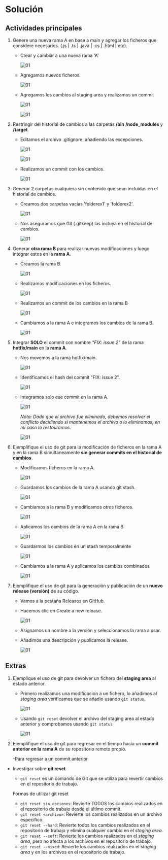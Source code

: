 # Solución

## Actividades principales

1. Genere una nueva rama A en base a main y agregar los ficheros que considere necesarios. (.js | .ts | .java | .cs | .html | etc).

    - Crear y cambiar a una nueva rama 'A'

        ![01](./images/S01-01.png)

    - Agregamos nuevos ficheros.
    
        ![01](./images/S01-02.png)

    - Agregamos los cambios al staging area y realizamos un commit

        ![01](./images/S01-03.png)

        ![01](./images/S01-04.png)

    
2. Restringir del historial de cambios a las carpetas **/bin** **/node_modules** y **/target**.

    - Editamos el archivo .gitignore, añadiendo las excepciones.

        ![01](./images/S02-03.png)

        ![01](./images/S02-01.png)

    - Realizamos un commit con los cambios.

        ![01](./images/S02-02.png)


3. Generar 2 carpetas cualquiera sin contenido que sean incluidas en el historial de cambios.

    - Creamos dos carpetas vacías 'folderex1' y 'folderex2'.

        ![01](./images/S03-01.png)

    - Nos aseguramos que Git (.gitkeep) las incluya en el historial de cambios.

        ![01](./images/S03-02.png)


4. Generar **otra rama B** para realizar nuevas modificaciones y luego integrar estos en la **rama A**.

    - Creamos la rama B.
    
        ![01](./images/S04-01.png)

    - Realizamos modificaciones en los ficheros.
    
        ![01](./images/S04-02.png)

    - Realizamos un commit de los cambios en la rama B
    
        ![01](./images/S04-03.png)

    - Cambiamos a la rama A e integramos los cambios de la rama B.
    
        ![01](./images/S04-04.png)


5. Integrar **SOLO** el commit con nombre *"FIX: issue 2"* de la rama **hotfix/main** en la **rama A**.

    - Nos movemos a la rama hotfix/main.

        ![01](./images/S05-01.png)

    - Identificamos el hash del commit "FIX: issue 2".
        
        ![01](./images/S05-02.png)

    - Integramos solo ese commit en la rama A.

        ![01](./images/S05-03.png)

        *Nota: Dado que el archivo fue eliminado, debemos resolver el conflicto decidiendo si mantenemos el archivo o lo eliminamos, en mi caso lo restauramos.*

        ![01](./images/S05-04.png)

6. Ejemplifique el uso de git para la modificación de ficheros en la rama A y en la rama B simultaneamente **sin generar commits en el historial de cambios**.

    - Modificamos ficheros en la rama A.

        ![01](./images/S06-01.png)

    - Guardamos los cambios de la rama A usando git stash.

        ![01](./images/S06-02.png)

    - Cambiamos a la rama B y modificamos otros ficheros.

        ![01](./images/S06-03.png)
    
    - Aplicamos los cambios de la rama A en la rama B

        ![01](./images/S06-04.png)
    
    - Guardarmos los cambios en un stash temporalmente

        ![01](./images/S06-05.png)

    - Cambiamos a la rama A y aplicamos los cambios combinados

        ![01](./images/S06-06.png)


7. Ejemplifique el uso de git para la generación y publicación de un **nuevo release (versión)** de su código.

    - Vamos a la pestaña Releases en GitHub.
    - Hacemos clic en Create a new release.

        ![01](./images/S07-01.png)

    - Asignamos un nombre a la versión y seleccionamos la rama a usar.
    - Añadimos una descripción y publicamos la release.

        ![01](./images/S07-02.png)

## Extras

1. Ejemplique el uso de git para devolver un fichero del **staging area** al estado anterior.

    - Primero realizamos una modificacion a un fichero, lo añadimos al *staging area* verificamos que se añadio usando `git status`.

        ![01](./images/EX01-01.png)

    - Usando `git reset` devolver el archivo del staging area al estado anterior y comprobamos usando `git status`

        ![01](./images/EX01-02.png)


2. Ejemplifique el uso de git para regresar en el tiempo hacia un **commit anterior en la rama A** de su repositorio remoto propio.

    -Para regresar a un commit anterior

- Investigar sobre **git reset**
    - `git reset` es un comando de Git que se utiliza para revertir cambios en el repositorio de trabajo.

    Formas de utilizar git reset
    - `git reset sin opciones`: Revierte TODOS los cambios realizados en el repositorio de trabajo desde el último commit.
    - `git reset <archivo>`: Revierte los cambios realizados en un archivo específico.
    - `git reset --hard`: Revierte todos los cambios realizados en el repositorio de trabajo y elimina cualquier cambio en el *staging area*.
    - `git reset --soft`: Revierte los cambios realizados en el *staging area*, pero no afecta a los archivos en el repositorio de trabajo.
    - `git reset --mixed`: Revierte los cambios realizados en el *staging area* y en los archivos en el repositorio de trabajo.
